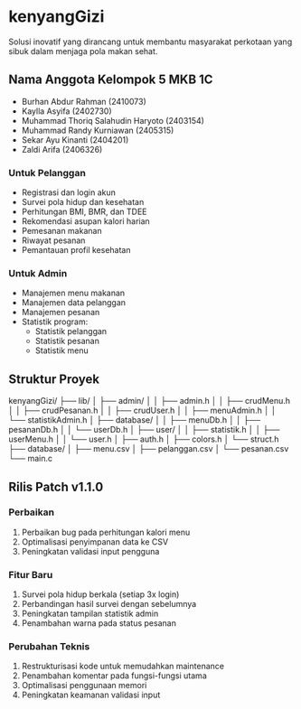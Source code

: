 # kenyangGizi
Solusi inovatif yang dirancang untuk membantu masyarakat perkotaan yang sibuk dalam menjaga pola makan sehat. 

## Nama Anggota Kelompok 5 MKB 1C
- Burhan Abdur Rahman (2410073)
- Kaylla Asyifa (2402730)
- Muhammad Thoriq Salahudin Haryoto (2403154)
- Muhammad Randy Kurniawan (2405315)
- Sekar Ayu Kinanti (2404201)
- Zaldi Arifa (2406326)

### Untuk Pelanggan
- Registrasi dan login akun
- Survei pola hidup dan kesehatan
- Perhitungan BMI, BMR, dan TDEE
- Rekomendasi asupan kalori harian
- Pemesanan makanan
- Riwayat pesanan
- Pemantauan profil kesehatan

### Untuk Admin
- Manajemen menu makanan
- Manajemen data pelanggan
- Manajemen pesanan
- Statistik program:
  - Statistik pelanggan
  - Statistik pesanan
  - Statistik menu

## Struktur Proyek
kenyangGizi/
├── lib/
│ ├── admin/
│ │ ├── admin.h
│ │ ├── crudMenu.h
│ │ ├── crudPesanan.h
│ │ ├── crudUser.h
│ │ ├── menuAdmin.h
│ │ └── statistikAdmin.h
│ ├── database/
│ │ ├── menuDb.h
│ │ ├── pesananDb.h
│ │ └── userDb.h
│ ├── user/
│ │ ├── statistik.h
│ │ ├── userMenu.h
│ │ └── user.h
│ ├── auth.h
│ ├── colors.h
│ └── struct.h
├── database/
│ ├── menu.csv
│ ├── pelanggan.csv
│ └── pesanan.csv
└── main.c



## Rilis Patch v1.1.0

### Perbaikan
1. Perbaikan bug pada perhitungan kalori menu
2. Optimalisasi penyimpanan data ke CSV
3. Peningkatan validasi input pengguna

### Fitur Baru
1. Survei pola hidup berkala (setiap 3x login)
2. Perbandingan hasil survei dengan sebelumnya
3. Peningkatan tampilan statistik admin
4. Penambahan warna pada status pesanan

### Perubahan Teknis
1. Restrukturisasi kode untuk memudahkan maintenance
2. Penambahan komentar pada fungsi-fungsi utama
3. Optimalisasi penggunaan memori
4. Peningkatan keamanan validasi input
